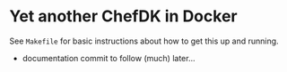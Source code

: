 # Yet another ChefDK in Docker
See `Makefile` for basic instructions about how to get this up and running.  
- documentation commit to follow (much) later...
